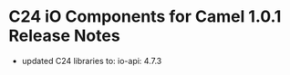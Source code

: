 C24 iO Components for Camel 1.0.1 Release Notes
================================================

* updated C24 libraries to:
io-api: 4.7.3







